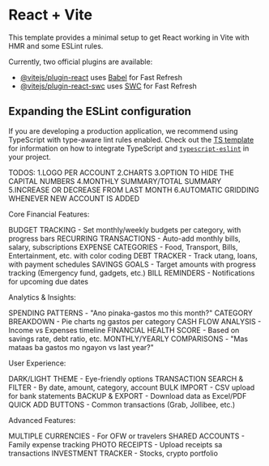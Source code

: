 # React + Vite

This template provides a minimal setup to get React working in Vite with HMR and some ESLint rules.

Currently, two official plugins are available:

- [@vitejs/plugin-react](https://github.com/vitejs/vite-plugin-react/blob/main/packages/plugin-react) uses [Babel](https://babeljs.io/) for Fast Refresh
- [@vitejs/plugin-react-swc](https://github.com/vitejs/vite-plugin-react/blob/main/packages/plugin-react-swc) uses [SWC](https://swc.rs/) for Fast Refresh

## Expanding the ESLint configuration

If you are developing a production application, we recommend using TypeScript with type-aware lint rules enabled. Check out the [TS template](https://github.com/vitejs/vite/tree/main/packages/create-vite/template-react-ts) for information on how to integrate TypeScript and [`typescript-eslint`](https://typescript-eslint.io) in your project.



TODOS:
1.LOGO PER ACCOUNT
2.CHARTS 
3.OPTION TO HIDE THE CAPITAL NUMBERS
4.MONTHLY SUMMARY/TOTAL SUMMARY
5.INCREASE OR DECREASE FROM LAST MONTH
6.AUTOMATIC GRIDDING WHENEVER NEW ACCOUNT IS ADDED


Core Financial Features:

BUDGET TRACKING - Set monthly/weekly budgets per category, with progress bars
RECURRING TRANSACTIONS - Auto-add monthly bills, salary, subscriptions
EXPENSE CATEGORIES - Food, Transport, Bills, Entertainment, etc. with color coding
DEBT TRACKER - Track utang, loans, with payment schedules
SAVINGS GOALS - Target amounts with progress tracking (Emergency fund, gadgets, etc.)
BILL REMINDERS - Notifications for upcoming due dates

Analytics & Insights:

SPENDING PATTERNS - "Ano pinaka-gastos mo this month?"
CATEGORY BREAKDOWN - Pie charts ng gastos per category
CASH FLOW ANALYSIS - Income vs Expenses timeline
FINANCIAL HEALTH SCORE - Based on savings rate, debt ratio, etc.
MONTHLY/YEARLY COMPARISONS - "Mas mataas ba gastos mo ngayon vs last year?"

User Experience:

DARK/LIGHT THEME - Eye-friendly options
TRANSACTION SEARCH & FILTER - By date, amount, category, account
BULK IMPORT - CSV upload for bank statements
BACKUP & EXPORT - Download data as Excel/PDF
QUICK ADD BUTTONS - Common transactions (Grab, Jollibee, etc.)

Advanced Features:

MULTIPLE CURRENCIES - For OFW or travelers
SHARED ACCOUNTS - Family expense tracking
PHOTO RECEIPTS - Upload receipts sa transactions
INVESTMENT TRACKER - Stocks, crypto portfolio